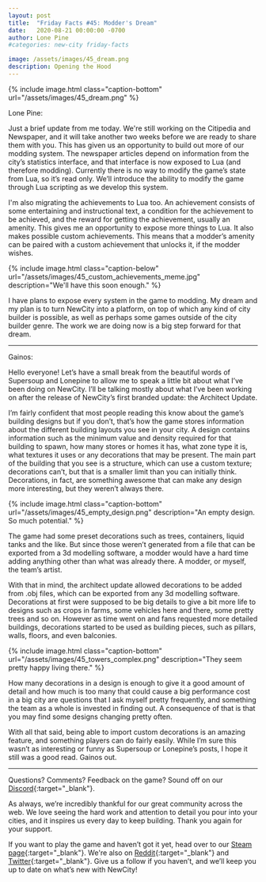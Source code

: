 ```yaml
---
layout: post
title:  "Friday Facts #45: Modder's Dream"
date:   2020-08-21 00:00:00 -0700
author: Lone Pine
#categories: new-city friday-facts

image: /assets/images/45_dream.png
description: Opening the Hood
---
```


{% include image.html class="caption-bottom"
  url="/assets/images/45_dream.png"
%}

Lone Pine:

Just a brief update from me today. We're still working on the Citipedia and Newspaper, and it will take another two weeks before we are ready to share them with you. This has given us an opportunity to build out more of our modding system. The newspaper articles depend on information from the city’s statistics interface, and that interface is now exposed to Lua (and therefore modding). Currently there is no way to modify the game’s state from Lua, so it’s read only. We’ll introduce the ability to modify the game through Lua scripting as we develop this system.

I'm also migrating the achievements to Lua too. An achievement consists of some entertaining and instructional text, a condition for the achievement to be achieved, and the reward for getting the achievement, usually an amenity. This gives me an opportunity to expose more things to Lua. It also makes possible custom achievements. This means that a modder’s amenity can be paired with a custom achievement that unlocks it, if the modder wishes.

{% include image.html class="caption-below"
  url="/assets/images/45_custom_achievements_meme.jpg"
  description="We'll have this soon enough."
%}

I have plans to expose every system in the game to modding. My dream and my plan is to turn NewCity into a platform, on top of which any kind of city builder is possible, as well as perhaps some games outside of the city builder genre. The work we are doing now is a big step forward for that dream.

---

Gainos:

Hello everyone! Let’s have a  small break from the beautiful words of Supersoup and Lonepine to allow me to speak a little bit about what I’ve been doing on NewCity. I’ll be talking mostly about what I’ve been working on after the release of NewCity’s first branded update: the Architect Update.

I’m fairly confident that most people reading this know about the game’s building designs but if you don’t, that’s how the game stores information about the different building layouts you see in your city. A design contains information such as the minimum value and density required for that building to spawn, how many stores or homes it has, what zone type it is, what textures it uses or any decorations that may be present. The main part of the building that you see is a structure, which can use a custom texture; decorations can’t, but that is a smaller limit than you can initially think. Decorations, in fact, are something awesome that can make any design more interesting, but they weren’t always there.

{% include image.html class="caption-bottom"
  url="/assets/images/45_empty_design.png"
  description="An empty design. So much potential."
%}

The game had some preset decorations such as trees, containers, liquid tanks and the like. But since those weren’t generated from a file that can be exported from a 3d modelling software, a modder would have a hard time adding anything other than what was already there. A modder, or myself, the team’s artist. 

With that in mind, the architect update allowed decorations to be added from .obj files, which can be exported from any 3d modelling software. Decorations at first were supposed to be big details to give a bit more life to designs such as crops in farms, some vehicles here and there, some pretty trees and so on. However as time went on and fans requested more detailed buildings, decorations started to be used as building pieces, such as pillars, walls, floors, and even balconies.

{% include image.html class="caption-bottom"
  url="/assets/images/45_towers_complex.png"
  description="They seem pretty happy living there."
%}

How many decorations in a design is enough to give it a good amount of detail and how much is too many that could cause a big performance cost in a big city are questions that I ask myself pretty frequently, and something the team as a whole is invested in finding out. A consequence of that is that you may find some designs changing pretty often.

With all that said, being able to import custom decorations is an amazing feature, and something players can do fairly easily. While I’m sure this wasn’t as interesting or funny as Supersoup or Lonepine’s posts, I hope it still was a good read. Gainos out.

---

Questions? Comments? Feedback on the game? Sound off on our [Discord]{:target="_blank"}.

As always, we’re incredibly thankful for our great community across the web. We love seeing the hard work and attention to detail you pour into your cities, and it inspires us every day to keep building. Thank you again for your support.

If you want to play the game and haven’t got it yet, head over to our [Steam page]{:target="_blank"}. We're also on [Reddit]{:target="_blank"} and [Twitter]{:target="_blank"}. Give us a follow if you haven’t, and we’ll keep you up to date on what’s new with NewCity!

[Discord]:  http://discord.gg/cz6t4J5
[Steam page]: https://store.steampowered.com/app/1067860/NewCity/
[Reddit]: https://www.reddit.com/r/NewCity
[Twitter]: https://twitter.com/lone_pine_games

